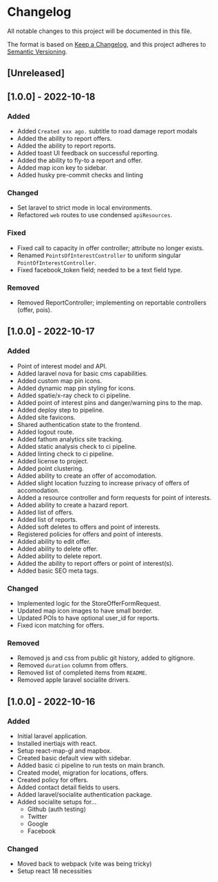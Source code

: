 # Changelog
All notable changes to this project will be documented in this file.

The format is based on [Keep a Changelog](https://keepachangelog.com/en/1.0.0/),
and this project adheres to [Semantic Versioning](https://semver.org/spec/v2.0.0.html).

## [Unreleased]

## [1.0.0] - 2022-10-18
### Added
- Added `Created xxx ago.` subtitle to road damage report modals
- Added the ability to report offers.
- Added the ability to report reports.
- Added toast UI feedback on successful reporting.
- Added the ability to fly-to a report and offer.
- Added map icon key to sidebar.
- Added husky pre-commit checks and linting

### Changed
- Set laravel to strict mode in local environments.
- Refactored `web` routes to use condensed `apiResources`.

### Fixed
- Fixed call to capacity in offer controller; attribute no longer exists.
- Renamed `PointsOfInterestController` to uniform singular `PointOfInterestController`.
- Fixed facebook_token field; needed to be a text field type.

### Removed
- Removed ReportController; implementing on reportable controllers (offer, pois).

## [1.0.0] - 2022-10-17
### Added
- Point of interest model and API.
- Added laravel nova for basic cms capabilities.
- Added custom map pin icons.
- Added dynamic map pin styling for icons.
- Added spatie/x-ray check to ci pipeline.
- Added point of interest pins and danger/warning pins to the map.
- Added deploy step to pipeline.
- Added site favicons.
- Shared authentication state to the frontend.
- Added logout route.
- Added fathom analytics site tracking.
- Added static analysis check to ci pipeline.
- Added linting check to ci pipeline.
- Added license to project.
- Added point clustering.
- Added ability to create an offer of accomodation.
- Added slight location fuzzing to increase privacy of offers of accomodation.
- Added a resource controller and form requests for point of interests.
- Added ability to create a hazard report.
- Added list of offers.
- Added list of reports.
- Added soft deletes to offers and point of interests.
- Registered policies for offers and point of interests.
- Added ability to edit offer.
- Added ability to delete offer.
- Added ability to delete report.
- Added the ability to report offers or point of interest(s).
- Added basic SEO meta tags.

### Changed
- Implemented logic for the StoreOfferFormRequest.
- Updated map icon images to have small border.
- Updated POIs to have optional user_id for reports.
- Fixed icon matching for offers.

### Removed
- Removed js and css from public git history, added to gitignore.
- Removed `duration` column from offers.
- Removed list of completed items from `README`.
- Removed apple laravel socialite drivers.

## [1.0.0] - 2022-10-16
### Added
- Initial laravel application.
- Installed inertiajs with react.
- Setup react-map-gl and mapbox.
- Created basic default view with sidebar.
- Added basic ci pipeline to run tests on main branch.
- Created model, migration for locations, offers.
- Created policy for offers.
- Added contact detail fields to users.
- Added laravel/socialite authentication package.
- Added socialite setups for...
    - Github (auth testing)
    - Twitter
    - Google
    - Facebook

### Changed
- Moved back to webpack (vite was being tricky)
- Setup react 18 necessities